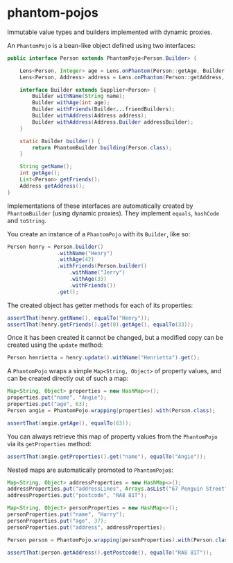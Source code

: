 # phantom-pojos
Immutable value types and builders implemented with dynamic proxies.

An ```PhantomPojo``` is a bean-like object defined using two interfaces:

```java
public interface Person extends PhantomPojo<Person.Builder> {

    Lens<Person, Integer> age = Lens.onPhantom(Person::getAge, Builder::withAge);
    Lens<Person, Address> address = Lens.onPhantom(Person::getAddress, Builder::withAddress);

    interface Builder extends Supplier<Person> {
        Builder withName(String name);
        Builder withAge(int age);
        Builder withFriends(Builder...friendBuilders);
        Builder withAddress(Address address);
        Builder withAddress(Address.Builder addressBuilder);
    }

    static Builder builder() {
        return PhantomBuilder.building(Person.class);
    }

    String getName();
    int getAge();
    List<Person> getFriends();
    Address getAddress();
}
```

Implementations of these interfaces are automatically created by ```PhantomBuilder``` (using dynamic proxies).
They implement ```equals```, ```hashCode``` and ```toString```.
 
You create an instance of a ```PhantomPojo``` with its ```Builder```, like so:

```java
Person henry = Person.builder()
                .withName("Henry")
                .withAge(42)
                .withFriends(Person.builder()
                    .withName("Jerry")
                    .withAge(33)
                    .withFriends())
                .get();
```

The created object has getter methods for each of its properties:

```java
assertThat(henry.getName(), equalTo("Henry"));
assertThat(henry.getFriends().get(0).getAge(), equalTo(33));
```

Once it has been created it cannot be changed, but a modified copy can be created using the ```update``` method:

```java
Person henrietta = henry.update().withName("Henrietta").get();
```

A ```PhantomPojo``` wraps a simple ```Map<String, Object>``` of property values, and can be created directly out of such a map:

```java
Map<String, Object> properties = new HashMap<>();
properties.put("name", "Angie");
properties.put("age", 63);
Person angie = PhantomPojo.wrapping(properties).with(Person.class);

assertThat(angie.getAge(), equalTo(63));
```

You can always retrieve this map of property values from the ```PhantomPojo``` via its ```getProperties``` method:

```java
assertThat(angie.getProperties().get("name"), equalTo("Angie"));
```

Nested maps are automatically promoted to ```PhantomPojo```s:

```java
Map<String, Object> addressProperties = new HashMap<>();
addressProperties.put("addressLines", Arrays.asList("67 Penguin Street", "Cinderford"));
addressProperties.put("postcode", "RA8 81T");

Map<String, Object> personProperties = new HashMap<>();
personProperties.put("name", "Harry");
personProperties.put("age", 37);
personProperties.put("address", addressProperties);

Person person = PhantomPojo.wrapping(personProperties).with(Person.class);

assertThat(person.getAddress().getPostcode(), equalTo("RA8 81T"));
```
